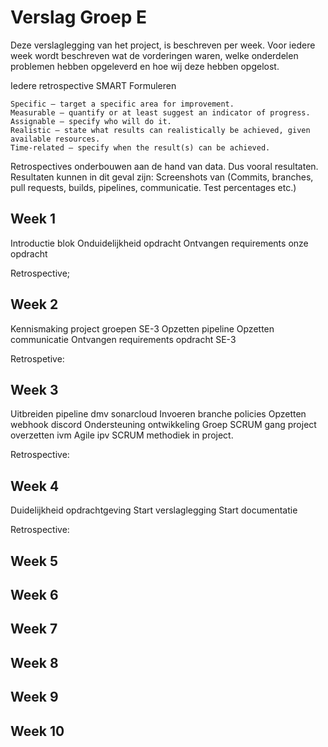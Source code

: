 # Verslag Groep E
Deze verslaglegging van het project, is beschreven per week. Voor iedere week wordt beschreven 
wat de vorderingen waren, welke onderdelen problemen hebben opgeleverd en hoe wij deze hebben opgelost. 

Iedere retrospective SMART Formuleren

```text
Specific – target a specific area for improvement.
Measurable – quantify or at least suggest an indicator of progress.
Assignable – specify who will do it.
Realistic – state what results can realistically be achieved, given available resources.
Time-related – specify when the result(s) can be achieved.
```

Retrospectives onderbouwen aan de hand van data. Dus vooral resultaten.
Resultaten kunnen in dit geval zijn: 
Screenshots van (Commits, branches, pull requests, builds, pipelines, communicatie. Test percentages etc.)


## Week 1
Introductie blok
Onduidelijkheid opdracht
Ontvangen requirements onze opdracht

Retrospective;


## Week 2
Kennismaking project groepen SE-3
Opzetten pipeline
Opzetten communicatie 
Ontvangen requirements opdracht SE-3

Retrospetive:


## Week 3
Uitbreiden pipeline dmv sonarcloud
Invoeren branche policies
Opzetten webhook discord
Ondersteuning ontwikkeling
Groep SCRUM gang project overzetten ivm Agile ipv SCRUM methodiek in project. 

Retrospective:


## Week 4
Duidelijkheid opdrachtgeving 
Start verslaglegging
Start documentatie


Retrospective:


## Week 5



## Week 6



## Week 7



## Week 8



## Week 9



## Week 10


